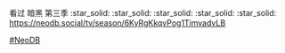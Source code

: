 <p>看过 暗黑 第三季  :star_solid: :star_solid: :star_solid: :star_solid: :star_solid: <br /><a href="https://neodb.social/tv/season/6KyRgKkqvPog1TimvadvLB" target="_blank" rel="nofollow noopener" translate="no"><span class="invisible">https://</span><span class="ellipsis">neodb.social/tv/season/6KyRgKk</span><span class="invisible">qvPog1TimvadvLB</span></a></p><p><a href="https://e5n.cc/tags/NeoDB" class="mention hashtag" rel="tag">#<span>NeoDB</span></a></p>